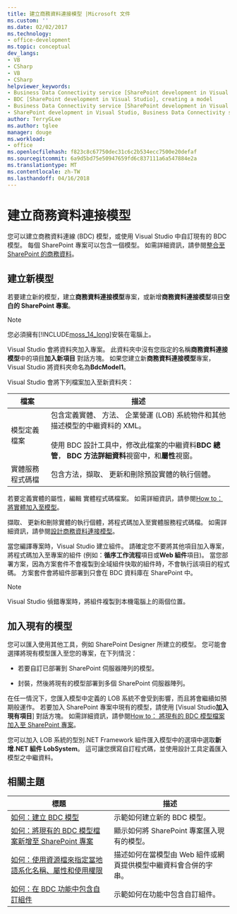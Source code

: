 ```yaml
---
title: 建立商務資料連接模型 |Microsoft 文件
ms.custom: ''
ms.date: 02/02/2017
ms.technology:
- office-development
ms.topic: conceptual
dev_langs:
- VB
- CSharp
- VB
- CSharp
helpviewer_keywords:
- Business Data Connectivity service [SharePoint development in Visual Studio], model
- BDC [SharePoint development in Visual Studio], creating a model
- Business Data Connectivity service [SharePoint development in Visual Studio], creating a model
- SharePoint development in Visual Studio, Business Data Connectivity service
author: TerryGLee
ms.author: tglee
manager: douge
ms.workload:
- office
ms.openlocfilehash: f823c8c67750dec31c6c2b534ecc7500e20defaf
ms.sourcegitcommit: 6a9d5bd75e50947659fd6c837111a6a547884e2a
ms.translationtype: MT
ms.contentlocale: zh-TW
ms.lasthandoff: 04/16/2018
---
```

# <a name="creating-a-business-data-connectivity-model"></a>建立商務資料連接模型
  您可以建立商務資料連線 (BDC) 模型，或使用 Visual Studio 中自訂現有的 BDC 模型。 每個 SharePoint 專案可以包含一個模型。 如需詳細資訊，請參閱[整合至 SharePoint 的商務資料](../sharepoint/integrating-business-data-into-sharepoint.md)。  
  
## <a name="creating-a-new-model"></a>建立新模型  
 若要建立新的模型，建立**商務資料連接模型**專案，或新增**商務資料連接模型**項目**空白的 SharePoint 專案**。  
  
> [!NOTE]  
>  您必須擁有[!INCLUDE[moss_14_long](../sharepoint/includes/moss-14-long-md.md)]安裝在電腦上。  
  
 Visual Studio 會將資料夾加入專案。 此資料夾中沒有您指定的名稱**商務資料連接模型**中的項目**加入新項目** 對話方塊。 如果您建立新**商務資料連接模型**專案，Visual Studio 將資料夾命名為**BdcModel1**。  
  
 Visual Studio 會將下列檔案加入至新資料夾：  
  
|檔案|描述|  
|----------|-----------------|  
|模型定義檔案|包含定義實體、 方法、 企業營運 (LOB) 系統物件和其他描述模型的中繼資料的 XML。<br /><br /> 使用 BDC 設計工具中，修改此檔案的中繼資料**BDC 總管**， **BDC 方法詳細資料**視窗中，和**屬性**視窗。|  
|實體服務程式碼檔|包含方法，擷取、 更新和刪除預設實體的執行個體。|  
  
 若要定義實體的屬性，編輯 實體程式碼檔案。 如需詳細資訊，請參閱[How to： 將實體加入至模型](../sharepoint/how-to-add-an-entity-to-a-model.md)。  
  
 擷取、 更新和刪除實體的執行個體，將程式碼加入至實體服務程式碼檔。 如需詳細資訊，請參閱[設計商務資料連接模型](../sharepoint/designing-a-business-data-connectivity-model.md)。  
  
 當您編譯專案時，Visual Studio 建立組件。 請確定您不要將其他項目加入專案，將程式碼加入至專案的組件 (例如：**循序工作流程**項目或**Web 組件**項目)。 當您部署方案，因為方案套件不會複製到全域組件快取的組件時，不會執行該項目的程式碼。  方案套件會將組件部署到只會在 BDC 資料庫在 SharePoint 中。  
  
> [!NOTE]  
>  Visual Studio 偵錯專案時，將組件複製到本機電腦上的兩個位置。  
  
## <a name="adding-an-existing-model"></a>加入現有的模型  
 您可以匯入使用其他工具，例如 SharePoint Designer 所建立的模型。 您可能會選擇將現有模型匯入至您的專案，在下列情況：  
  
-   若要自訂已部署到 SharePoint 伺服器陣列的模型。  
  
-   封裝，然後將現有的模型部署到多個 SharePoint 伺服器陣列。  
  
 在任一情況下，您匯入模型中定義的 LOB 系統不會受到影響，而且將會繼續如預期般運作。 若要加入 SharePoint 專案中現有的模型，請使用 [Visual Studio**加入現有項目**] 對話方塊。 如需詳細資訊，請參閱[How to： 將現有的 BDC 模型檔案加入至 SharePoint 專案](../sharepoint/how-to-add-an-existing-bdc-model-file-to-a-sharepoint-project.md)。  
  
 您可以加入 LOB 系統的型別.NET Framework 組件匯入模型中的選項中選取**新增.NET 組件 LobSystem**。 這可讓您撰寫自訂程式碼，並使用設計工具定義匯入模型之中繼資料。  
  
## <a name="related-topics"></a>相關主題  
  
|標題|描述|  
|-----------|-----------------|  
|[如何：建立 BDC 模型](../sharepoint/how-to-create-a-bdc-model.md)|示範如何建立新的 BDC 模型。|  
|[如何：將現有的 BDC 模型檔案新增至 SharePoint 專案](../sharepoint/how-to-add-an-existing-bdc-model-file-to-a-sharepoint-project.md)|顯示如何將 SharePoint 專案匯入現有的模型。|  
|[如何：使用資源檔來指定當地語系化名稱、屬性和使用權限](../sharepoint/how-to-use-a-resource-file-to-specify-localized-names-properties-and-permissions.md)|描述如何在當模型由 Web 組件或網頁提供模型中繼資料會合併的字串。|  
|[如何：在 BDC 功能中包含自訂組件](../sharepoint/how-to-include-a-custom-assembly-in-a-bdc-feature.md)|示範如何在功能中包含自訂組件。|  
  
  